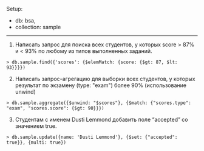 Setup:

 - db: bsa,
 - collection: sample

---

1. Написать запрос для поиска всех студентов, у которых score > 87% и < 93% по любому из типов выполненных заданий.

`> db.sample.find({'scores': {$elemMatch: {score: {$gt: 87, $lt: 93}}}})`

2. Написать запрос-агрегацию для выборки всех студентов, у которых результат по экзамену (type: "exam") более 90% (использование unwind)

`> db.sample.aggregate({$unwind: "$scores"}, {$match: {"scores.type": "exam", "scores.score": {$gt: 90}}})`

3. Студентам с именем Dusti Lemmond добавить поле “accepted” со значением true.

`> db.sample.update({name: 'Dusti Lemmond'}, {$set: {"accepted": true}}, {multi: true})`
